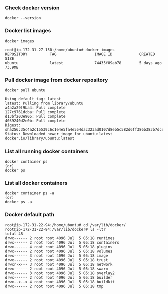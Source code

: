 ### Check docker version
```
docker --version
```

### Docker list images
```
docker images

root@ip-172-31-27-150:/home/ubuntu# docker images
REPOSITORY          TAG                 IMAGE ID            CREATED             SIZE
ubuntu              latest              74435f89ab78        5 days ago          73.9MB
```

### Pull docker image from docker repository
```
docker pull ubuntu

Using default tag: latest
latest: Pulling from library/ubuntu
a4a2a29f9ba4: Pull complete 
127c9761dcba: Pull complete 
d13bf203e905: Pull complete 
4039240d2e0b: Pull complete 
Digest: sha256:35c4a2c15539c6c1e4e5fa4e554dac323ad0107d8eb5c582d6ff386b383b7dce
Status: Downloaded newer image for ubuntu:latest
docker.io/library/ubuntu:latest
```

### List all running docker containers
```
docker container ps
(or)
docker ps
```

### List all docker containers
```
docker container ps -a
(or)
docker ps -a
```

### Docker default path
```
root@ip-172-31-22-94:/home/ubuntu# cd /var/lib/docker/
root@ip-172-31-22-94:/var/lib/docker# ls -ltr
total 48
drwx------ 2 root root 4096 Jul  5 05:18 runtimes
drwx------ 2 root root 4096 Jul  5 05:18 containers
drwx------ 4 root root 4096 Jul  5 05:18 plugins
drwx------ 2 root root 4096 Jul  5 05:18 volumes
drwx------ 3 root root 4096 Jul  5 05:18 image
drwx------ 2 root root 4096 Jul  5 05:18 trust
drwxr-x--- 3 root root 4096 Jul  5 05:18 network
drwx------ 2 root root 4096 Jul  5 05:18 swarm
drwx------ 3 root root 4096 Jul  5 05:18 overlay2
drwx------ 2 root root 4096 Jul  5 05:18 builder
drwx--x--x 4 root root 4096 Jul  5 05:18 buildkit
drwx------ 2 root root 4096 Jul  5 05:18 tmp
```







